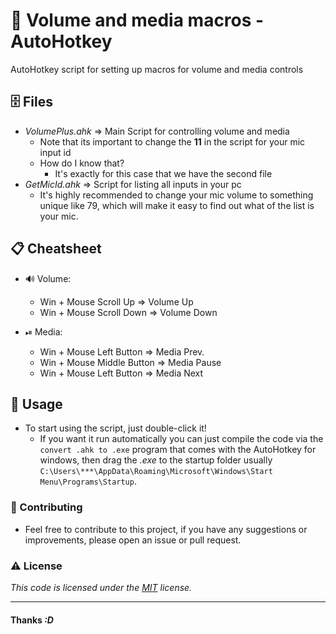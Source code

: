 # 🦾 Volume and media macros - **AutoHotkey**

AutoHotkey script for setting up macros for volume and media controls

## 🗄 Files

- _VolumePlus.ahk_ => Main Script for controlling volume and media
  - Note that its important to change the **11** in the script for your mic input id
  - How do I know that?
    - It's exactly for this case that we have the second file
- _GetMicId.ahk_ => Script for listing all inputs in your pc
  - It's highly recommended to change your mic volume to something unique like 79, which will make it easy to find out what of the list is your mic.

## 📋 Cheatsheet

- 🔊 Volume:

  - Win + Mouse Scroll Up => Volume Up
  - Win + Mouse Scroll Down => Volume Down

- ⏯ Media:

  - Win + Mouse Left Button => Media Prev.
  - Win + Mouse Middle Button => Media Pause
  - Win + Mouse Left Button => Media Next

## 📒 Usage

- To start using the script, just double-click it!
  - If you want it run automatically you can just compile the code via the `convert .ahk to .exe` program that comes with the AutoHotkey for windows, then drag the _.exe_ to the startup folder usually `C:\Users\***\AppData\Roaming\Microsoft\Windows\Start Menu\Programs\Startup`.

### 🥇 Contributing

- Feel free to contribute to this project, if you have any suggestions or improvements, please open an issue or pull request.

### ⚠️ License

_This code is licensed under the [MIT]("https://github.com/RafaelRCamargo/from-reddit-to-shorts/blob/master/LICENSE") license._

---

#### Thanks _:D_
